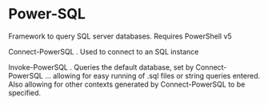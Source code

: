 # Power-SQL
Framework to query SQL server databases. 
Requires PowerShell v5

Connect-PowerSQL
. Used to connect to an SQL instance

Invoke-PowerSQL
. Queries the default database, set by Connect-PowerSQL ... allowing for easy running of .sql files or string queries entered. Also allowing for other contexts generated by Connect-PowerSQL to be specified. 
